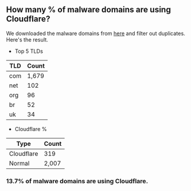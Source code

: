 ## How many % of malware domains are using Cloudflare?


We downloaded the malware domains from [here](https://urlhaus.abuse.ch) and filter out duplicates.
Here's the result.


[//]: # (start replacement)


- Top 5 TLDs

| TLD | Count |
| --- | --- |
| com | 1,679 |
| net | 102 |
| org | 96 |
| br | 52 |
| uk | 34 |


- Cloudflare %

| Type | Count |
| --- | --- |
| Cloudflare | 319 |
| Normal | 2,007 |


### 13.7% of malware domains are using Cloudflare.